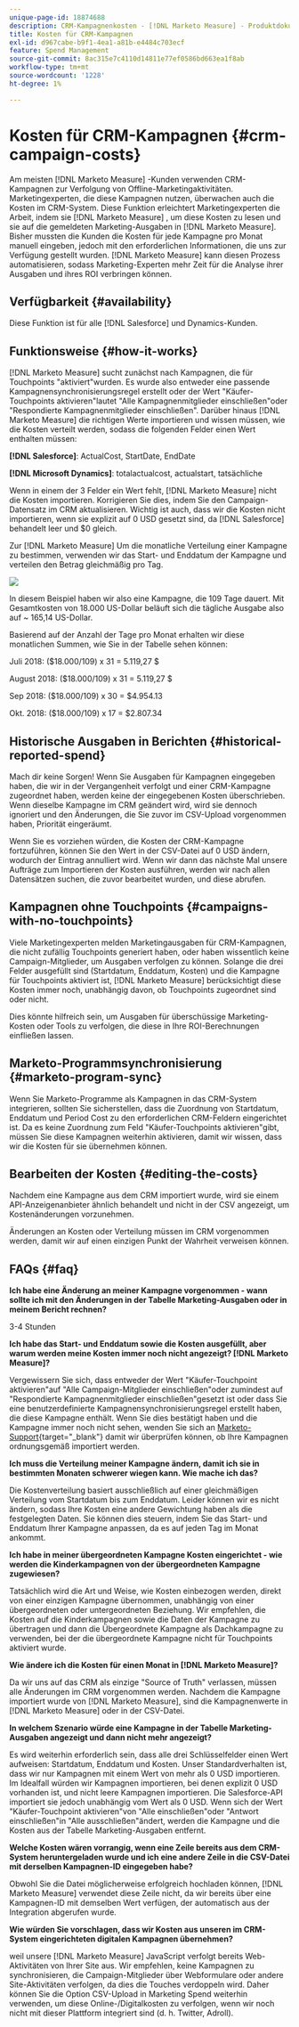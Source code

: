 ```yaml
---
unique-page-id: 18874688
description: CRM-Kampagnenkosten - [!DNL Marketo Measure] - Produktdokumentation
title: Kosten für CRM-Kampagnen
exl-id: d967cabe-b9f1-4ea1-a81b-e4484c703ecf
feature: Spend Management
source-git-commit: 8ac315e7c4110d14811e77ef0586bd663ea1f8ab
workflow-type: tm+mt
source-wordcount: '1228'
ht-degree: 1%

---
```


# Kosten für CRM-Kampagnen {#crm-campaign-costs}

Am meisten [!DNL Marketo Measure] -Kunden verwenden CRM-Kampagnen zur Verfolgung von Offline-Marketingaktivitäten. Marketingexperten, die diese Kampagnen nutzen, überwachen auch die Kosten im CRM-System. Diese Funktion erleichtert Marketingexperten die Arbeit, indem sie [!DNL Marketo Measure] , um diese Kosten zu lesen und sie auf die gemeldeten Marketing-Ausgaben in [!DNL Marketo Measure]. Bisher mussten die Kunden die Kosten für jede Kampagne pro Monat manuell eingeben, jedoch mit den erforderlichen Informationen, die uns zur Verfügung gestellt wurden. [!DNL Marketo Measure] kann diesen Prozess automatisieren, sodass Marketing-Experten mehr Zeit für die Analyse ihrer Ausgaben und ihres ROI verbringen können.

## Verfügbarkeit {#availability}

Diese Funktion ist für alle [!DNL Salesforce] und Dynamics-Kunden.

## Funktionsweise {#how-it-works}

[!DNL Marketo Measure] sucht zunächst nach Kampagnen, die für Touchpoints &quot;aktiviert&quot;wurden. Es wurde also entweder eine passende Kampagnensynchronisierungsregel erstellt oder der Wert &quot;Käufer-Touchpoints aktivieren&quot;lautet &quot;Alle Kampagnenmitglieder einschließen&quot;oder &quot;Respondierte Kampagnenmitglieder einschließen&quot;. Darüber hinaus [!DNL Marketo Measure] die richtigen Werte importieren und wissen müssen, wie die Kosten verteilt werden, sodass die folgenden Felder einen Wert enthalten müssen:

**[!DNL Salesforce]**: ActualCost, StartDate, EndDate

**[!DNL Microsoft Dynamics]**: totalactualcost, actualstart, tatsächliche

Wenn in einem der 3 Felder ein Wert fehlt, [!DNL Marketo Measure] nicht die Kosten importieren. Korrigieren Sie dies, indem Sie den Campaign-Datensatz im CRM aktualisieren. Wichtig ist auch, dass wir die Kosten nicht importieren, wenn sie explizit auf 0 USD gesetzt sind, da [!DNL Salesforce] behandelt leer und $0 gleich.

Zur [!DNL Marketo Measure] Um die monatliche Verteilung einer Kampagne zu bestimmen, verwenden wir das Start- und Enddatum der Kampagne und verteilen den Betrag gleichmäßig pro Tag.

![](assets/1.jpg)

In diesem Beispiel haben wir also eine Kampagne, die 109 Tage dauert. Mit Gesamtkosten von 18.000 US-Dollar beläuft sich die tägliche Ausgabe also auf ~ 165,14 US-Dollar.

Basierend auf der Anzahl der Tage pro Monat erhalten wir diese monatlichen Summen, wie Sie in der Tabelle sehen können:

Juli 2018: ($18.000/109) x 31 = 5.119,27 $

August 2018: ($18.000/109) x 31 = 5.119,27 $

Sep 2018: ($18.000/109) x 30 = $4.954.13

Okt. 2018: ($18.000/109) x 17 = $2.807.34

## Historische Ausgaben in Berichten {#historical-reported-spend}

Mach dir keine Sorgen! Wenn Sie Ausgaben für Kampagnen eingegeben haben, die wir in der Vergangenheit verfolgt und einer CRM-Kampagne zugeordnet haben, werden keine der eingegebenen Kosten überschrieben. Wenn dieselbe Kampagne im CRM geändert wird, wird sie dennoch ignoriert und den Änderungen, die Sie zuvor im CSV-Upload vorgenommen haben, Priorität eingeräumt.

Wenn Sie es vorziehen würden, die Kosten der CRM-Kampagne fortzuführen, können Sie den Wert in der CSV-Datei auf 0 USD ändern, wodurch der Eintrag annulliert wird. Wenn wir dann das nächste Mal unsere Aufträge zum Importieren der Kosten ausführen, werden wir nach allen Datensätzen suchen, die zuvor bearbeitet wurden, und diese abrufen.

## Kampagnen ohne Touchpoints {#campaigns-with-no-touchpoints}

Viele Marketingexperten melden Marketingausgaben für CRM-Kampagnen, die nicht zufällig Touchpoints generiert haben, oder haben wissentlich keine Campaign-Mitglieder, um Ausgaben verfolgen zu können. Solange die drei Felder ausgefüllt sind (Startdatum, Enddatum, Kosten) und die Kampagne für Touchpoints aktiviert ist, [!DNL Marketo Measure] berücksichtigt diese Kosten immer noch, unabhängig davon, ob Touchpoints zugeordnet sind oder nicht.

Dies könnte hilfreich sein, um Ausgaben für überschüssige Marketing-Kosten oder Tools zu verfolgen, die diese in Ihre ROI-Berechnungen einfließen lassen.

## Marketo-Programmsynchronisierung {#marketo-program-sync}

Wenn Sie Marketo-Programme als Kampagnen in das CRM-System integrieren, sollten Sie sicherstellen, dass die Zuordnung von Startdatum, Enddatum und Period Cost zu den erforderlichen CRM-Feldern eingerichtet ist. Da es keine Zuordnung zum Feld &quot;Käufer-Touchpoints aktivieren&quot;gibt, müssen Sie diese Kampagnen weiterhin aktivieren, damit wir wissen, dass wir die Kosten für sie übernehmen können.

## Bearbeiten der Kosten {#editing-the-costs}

Nachdem eine Kampagne aus dem CRM importiert wurde, wird sie einem API-Anzeigenanbieter ähnlich behandelt und nicht in der CSV angezeigt, um Kostenänderungen vorzunehmen.

Änderungen an Kosten oder Verteilung müssen im CRM vorgenommen werden, damit wir auf einen einzigen Punkt der Wahrheit verweisen können.

## FAQs {#faq}

**Ich habe eine Änderung an meiner Kampagne vorgenommen - wann sollte ich mit den Änderungen in der Tabelle Marketing-Ausgaben oder in meinem Bericht rechnen?**

3-4 Stunden

**Ich habe das Start- und Enddatum sowie die Kosten ausgefüllt, aber warum werden meine Kosten immer noch nicht angezeigt? [!DNL Marketo Measure]?**

Vergewissern Sie sich, dass entweder der Wert &quot;Käufer-Touchpoint aktivieren&quot;auf &quot;Alle Campaign-Mitglieder einschließen&quot;oder zumindest auf &quot;Respondierte Kampagnenmitglieder einschließen&quot;gesetzt ist oder dass Sie eine benutzerdefinierte Kampagnensynchronisierungsregel erstellt haben, die diese Kampagne enthält. Wenn Sie dies bestätigt haben und die Kampagne immer noch nicht sehen, wenden Sie sich an [Marketo-Support](https://nation.marketo.com/t5/support/ct-p/Support){target="_blank"} damit wir überprüfen können, ob Ihre Kampagnen ordnungsgemäß importiert werden.

**Ich muss die Verteilung meiner Kampagne ändern, damit ich sie in bestimmten Monaten schwerer wiegen kann. Wie mache ich das?**

Die Kostenverteilung basiert ausschließlich auf einer gleichmäßigen Verteilung vom Startdatum bis zum Enddatum. Leider können wir es nicht ändern, sodass Ihre Kosten eine andere Gewichtung haben als die festgelegten Daten. Sie können dies steuern, indem Sie das Start- und Enddatum Ihrer Kampagne anpassen, da es auf jeden Tag im Monat ankommt.

**Ich habe in meiner übergeordneten Kampagne Kosten eingerichtet - wie werden die Kinderkampagnen von der übergeordneten Kampagne zugewiesen?**

Tatsächlich wird die Art und Weise, wie Kosten einbezogen werden, direkt von einer einzigen Kampagne übernommen, unabhängig von einer übergeordneten oder untergeordneten Beziehung. Wir empfehlen, die Kosten auf die Kinderkampagnen sowie die Daten der Kampagne zu übertragen und dann die Übergeordnete Kampagne als Dachkampagne zu verwenden, bei der die übergeordnete Kampagne nicht für Touchpoints aktiviert wurde.

**Wie ändere ich die Kosten für einen Monat in [!DNL Marketo Measure]?**

Da wir uns auf das CRM als einzige &quot;Source of Truth&quot; verlassen, müssen alle Änderungen im CRM vorgenommen werden. Nachdem die Kampagne importiert wurde von [!DNL Marketo Measure], sind die Kampagnenwerte in [!DNL Marketo Measure] oder in der CSV-Datei.

**In welchem Szenario würde eine Kampagne in der Tabelle Marketing-Ausgaben angezeigt und dann nicht mehr angezeigt?**

Es wird weiterhin erforderlich sein, dass alle drei Schlüsselfelder einen Wert aufweisen: Startdatum, Enddatum und Kosten. Unser Standardverhalten ist, dass wir nur Kampagnen mit einem Wert von mehr als 0 USD importieren. Im Idealfall würden wir Kampagnen importieren, bei denen explizit 0 USD vorhanden ist, und nicht leere Kampagnen importieren. Die Salesforce-API importiert sie jedoch unabhängig vom Wert als 0 USD. Wenn sich der Wert &quot;Käufer-Touchpoint aktivieren&quot;von &quot;Alle einschließen&quot;oder &quot;Antwort einschließen&quot;in &quot;Alle ausschließen&quot;ändert, werden die Kampagne und die Kosten aus der Tabelle Marketing-Ausgaben entfernt.

**Welche Kosten wären vorrangig, wenn eine Zeile bereits aus dem CRM-System heruntergeladen wurde und ich eine andere Zeile in die CSV-Datei mit derselben Kampagnen-ID eingegeben habe?**

Obwohl Sie die Datei möglicherweise erfolgreich hochladen können, [!DNL Marketo Measure] verwendet diese Zeile nicht, da wir bereits über eine Kampagnen-ID mit demselben Wert verfügen, der automatisch aus der Integration abgerufen wurde.

**Wie würden Sie vorschlagen, dass wir Kosten aus unseren im CRM-System eingerichteten digitalen Kampagnen übernehmen?**

weil unsere [!DNL Marketo Measure] JavaScript verfolgt bereits Web-Aktivitäten von Ihrer Site aus. Wir empfehlen, keine Kampagnen zu synchronisieren, die Campaign-Mitglieder über Webformulare oder andere Site-Aktivitäten verfolgen, da dies die Touches verdoppeln wird. Daher können Sie die Option CSV-Upload in Marketing Spend weiterhin verwenden, um diese Online-/Digitalkosten zu verfolgen, wenn wir noch nicht mit dieser Plattform integriert sind (d. h. Twitter, Adroll).
